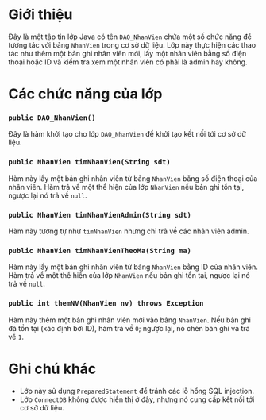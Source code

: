 # Giới thiệu
Đây là một tập tin lớp Java có tên `DAO_NhanVien` chứa một số chức năng để tương tác với bảng `NhanVien` trong cơ sở dữ liệu. Lớp này thực hiện các thao tác như thêm một bản ghi nhân viên mới, lấy một nhân viên bằng số điện thoại hoặc ID và kiểm tra xem một nhân viên có phải là admin hay không.

# Các chức năng của lớp

### `public DAO_NhanVien()`
Đây là hàm khởi tạo cho lớp `DAO_NhanVien` để khởi tạo kết nối tới cơ sở dữ liệu.

### `public NhanVien timNhanVien(String sdt)`
Hàm này lấy một bản ghi nhân viên từ bảng `NhanVien` bằng số điện thoại của nhân viên. Hàm trả về một thể hiện của lớp `NhanVien` nếu bản ghi tồn tại, ngược lại nó trả về `null`.

### `public NhanVien timNhanVienAdmin(String sdt)`
Hàm này tương tự như `timNhanVien` nhưng chỉ trả về các nhân viên admin.

### `public NhanVien timNhanVienTheoMa(String ma)`
Hàm này lấy một bản ghi nhân viên từ bảng `NhanVien` bằng ID của nhân viên. Hàm trả về một thể hiện của lớp `NhanVien` nếu bản ghi tồn tại, ngược lại nó trả về `null`.

### `public int themNV(NhanVien nv) throws Exception`
Hàm này thêm một bản ghi nhân viên mới vào bảng `NhanVien`. Nếu bản ghi đã tồn tại (xác định bởi ID), hàm trả về `0`; ngược lại, nó chèn bản ghi và trả về `1`.

# Ghi chú khác
- Lớp này sử dụng `PreparedStatement` để tránh các lỗ hổng SQL injection.
- Lớp `ConnectDB` không được hiển thị ở đây, nhưng nó cung cấp kết nối tới cơ sở dữ liệu.
